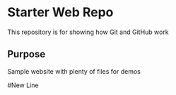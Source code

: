 # Starter Web Repo

This repository is for showing how Git and GitHub work

## Purpose

Sample website with plenty of files for demos

#New Line
